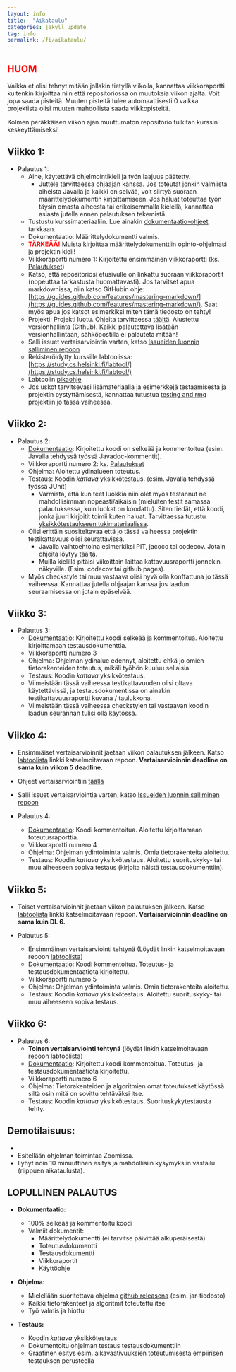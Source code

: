 ```yaml
---
layout: info
title:  "Aikataulu"
categories: jekyll update
tag: info
permalink: /fi/aikataulu/
---
```


## <span style="color:red;">HUOM</span>

Vaikka et olisi tehnyt mitään jollakin tietyllä viikolla, kannattaa viikkoraportti kuitenkin kirjoittaa niin että repositoriossa on muutoksia viikon ajalta. Voit jopa saada pisteitä. Muuten pisteitä tulee automaattisesti 0 vaikka projektista olisi muuten mahdollista saada viikkopisteitä.

Kolmen peräkkäisen viikon ajan muuttumaton repositorio tulkitan kurssin keskeyttämiseksi!

## Viikko 1:

* Palautus 1: **<script>document.write(fiString(timing["dl1"].date));</script>**
    * Aihe, käytettävä ohjelmointikieli ja työn laajuus päätetty.
        * Juttele tarvittaessa ohjaajan kanssa. Jos toteutat jonkin valmiista aiheista Javalla ja kaikki on selvää, voit siirtyä suoraan määrittelydokumentin kirjoittamiseen. Jos haluat toteuttaa työn täysin omasta aiheesta tai erikoisemmalla kielellä, kannattaa asiasta jutella ennen palautuksen tekemistä.
    * Tustustu kurssimateriaaliin. Lue ainakin [dokumentaatio-ohjeet](../dokumentaatio/) tarkkaan.
    * Dokumentaatio: Määrittelydokumentti valmis.
    * **<span style="color:red;">TÄRKEÄÄ!</span>** Muista kirjoittaa määrittelydokumenttiin opinto-ohjelmasi ja projektin kieli!
    * Viikkoraportti numero 1: Kirjoitettu ensimmäinen viikkoraportti (ks. [Palautukset](../palautukset/))
    * Katso, että repositoriosi etusivulle on linkattu suoraan viikkoraportit (nopeuttaa tarkastusta huomattavasti). Jos tarvitset apua markdownissa, niin katso GitHubin ohje: [https://guides.github.com/features/mastering-markdown/](https://guides.github.com/features/mastering-markdown/). Saat myös apua jos katsot esimerkiksi miten tämä tiedosto on tehty!
    * Projekti: Projekti luotu. Ohjeita tarvittaessa [täältä](../maven-gradle/). Alustettu versionhallinta (Github). Kaikki palautettava lisätään versionhallintaan, sähköpostilla ei palauteta mitään!
    * Salli issuet vertaisarviointia varten, katso [Issueiden luonnin salliminen repoon](../issuet/)
    * Rekisteröidytty kurssille labtoolissa: [https://study.cs.helsinki.fi/labtool/](https://study.cs.helsinki.fi/labtool/)
    * Labtoolin [pikaohje](../labtool/)
    * Jos uskot tarvitsevasi lisämateriaalia ja esimerkkejä testaamisesta ja projektin pystyttämisestä, kannattaa tutustua [testing and rmq](https://github.com/TiraLabra/Testing-and-rmq) projektiin jo tässä vaiheessa.

## Viikko 2:

* Palautus 2: **<script>document.write(fiString(timing["dl2"].date));</script>**
    * [Dokumentaatio](../dokumentaatio/): Kirjoitettu koodi on selkeää ja kommentoitua (esim. Javalla tehdyssä työssä Javadoc-kommentit).
    * Viikkoraportti numero 2: ks. [Palautukset](../palautukset/)
    * Ohjelma: Aloitettu ydinalueen toteutus.
    * Testaus: Koodin *kattava* yksikkötestaus. (esim. Javalla tehdyssä työssä JUnit)
		* Varmista, että kun teet luokkia niin olet myös testannut ne mahdollisimman nopeasti/aikaisin (mieluiten testit samassa palautuksessa, kuin luokat on koodattu). Siten tiedät, että koodi, jonka juuri kirjoitit toimii kuten haluat. Tarvittaessa tutustu [yksikkötestaukseen tukimateriaalissa](https://github.com/TiraLabra/Testing-and-rmq).
    * Olisi erittäin suositeltavaa että jo tässä vaiheessa projektin testikattavuus olisi seurattavissa.
        * Javalla vaihtoehtoina esimerkiksi PIT, jacoco tai codecov. Jotain ohjeita löytyy [täältä](../maven-gradle).
        * Muilla kielillä pitäisi viikoittain laittaa kattavuusraportti jonnekin näkyville. (Esim. codecov tai github pages).
    * Myös checkstyle tai muu vastaava olisi hyvä olla konffattuna jo tässä vaiheessa. Kannattaa jutella ohjaajan kanssa jos laadun seuraamisessa on jotain epäselvää. 

## Viikko 3:

* Palautus 3: **<script>document.write(fiString(timing["dl3"].date));</script>**
    * [Dokumentaatio](../dokumentaatio/): Kirjoitettu koodi selkeää ja kommentoitua. Aloitettu kirjoittamaan testausdokumenttia.
    * Viikkoraportti numero 3
    * Ohjelma: Ohjelman ydinalue edennyt, aloitettu ehkä jo omien tietorakenteiden toteutus, mikäli työhön kuuluu sellaisia.
    * Testaus: Koodin *kattava* yksikkötestaus.
    * Viimeistään tässä vaiheessa testikattavuuden olisi oltava käytettävissä, ja testausdokumentissa on ainakin testikattavuusraportti kuvana / taulukkona.
    * Viimeistään tässä vaiheessa checkstylen tai vastaavan koodin laadun seurannan tulisi olla käytössä.

## Viikko 4:

* Ensimmäiset vertaisarvioinnit jaetaan viikon palautuksen jälkeen. Katso [labtoolista](https://study.cs.helsinki.fi/labtool/) linkki katselmoitavaan repoon. **Vertaisarvioinnin deadline on sama kuin viikon 5 deadline.**
* Ohjeet vertaisarviointiin [täällä](../vertaisarvioinnit/)
* Salli issuet vertaisarviointia varten, katso [Issueiden luonnin salliminen repoon](../issuet/)

* Palautus 4: **<script>document.write(fiString(timing["dl4"].date));</script>**
    * [Dokumentaatio](../dokumentaatio/): Koodi kommentoitua. Aloitettu kirjoittamaan toteutusraporttia.
    * Viikkoraportti numero 4
    * Ohjelma: Ohjelman ydintoiminta valmis. Omia tietorakenteita aloitettu.
    * Testaus: Koodin *kattava* yksikkötestaus. Aloitettu suorituskyky- tai muu aiheeseen sopiva testaus (kirjoita näistä testausdokumenttiin).

## Viikko 5:

* Toiset vertaisarvioinnit jaetaan viikon palautuksen jälkeen. Katso [labtoolista](https://study.cs.helsinki.fi/labtool/) linkki katselmoitavaan repoon. **Vertaisarvioinnin deadline on sama kuin DL 6.**

* Palautus 5: **<script>document.write(fiString(timing["dl5"].date));</script>**
   * Ensimmäinen vertaisarviointi tehtynä (Löydät linkin katselmoitavaan repoon [labtoolista](https://study.cs.helsinki.fi/labtool/))
   * [Dokumentaatio](../dokumentaatio/): Koodi kommentoitua. Toteutus- ja testausdokumentaatiota kirjoitettu.
   * Viikkoraportti numero 5
   * Ohjelma: Ohjelman ydintoiminta valmis. Omia tietorakenteita aloitettu.
   * Testaus: Koodin *kattava* yksikkötestaus. Aloitettu suorituskyky- tai muu aiheeseen sopiva testaus.

## Viikko 6:

* Palautus 6: **<script>document.write(fiString(timing["dl6"].date));</script>**
   * **Toinen vertaisarviointi tehtynä** (löydät linkin katselmoitavaan repoon [labtoolista](https://study.cs.helsinki.fi/labtool/))
   * [Dokumentaatio](../dokumentaatio/): Kirjoitettu koodi kommentoitua. Toteutus- ja testausdokumentaatiota kirjoitettu.
   * Viikkoraportti numero 6
   * Ohjelma: Tietorakenteiden ja algoritmien omat toteutukset käytössä siltä osin mitä on sovittu tehtäväksi itse.
   * Testaus: Koodin *kattava* yksikkötestaus. Suorituskykytestausta tehty.

## Demotilaisuus:

<ul>
  <li id="demo" />
  <li>Esitellään ohjelman toimintaa Zoomissa.</li>
  <li>Lyhyt noin 10 minuuttinen esitys ja mahdollisiin kysymyksiin vastailu (riippuen aikataulusta).</li>
</ul>

<script>
  var elem = document.getElementById("demo");
  if (timing["demo2"]) {
    elem.innerHTML = "Paikat ja ajat:";
    var ulelem = document.createElement("ul");
    Object.keys(timing).filter(name => name.startsWith("demo")).map(name => fiEvent(timing[name])).forEach(ev => {
      var lielem = document.createElement("li");
      lielem.innerHTML = ev;
      ulelem.appendChild(lielem);
    })
    elem.appendChild(ulelem);
  } else if (timing["demo"]) {
    elem.innerHTML = "Paikka ja aika: " + fiEvent(timing["demo"]) + ".";
  } else {
    elem.innerHTML = "Aika ja paikka vahvistuvat myöhemmin.";
  }
</script>

## LOPULLINEN PALAUTUS

**<script>document.write(fiString(timing["end"].date));</script>**

* **Dokumentaatio:**
    * 100% selkeää ja kommentoitu koodi
    * Valmiit dokumentit:
        * Määrittelydokumentti (ei tarvitse päivittää alkuperäisestä)
        * Toteutusdokumentti
        * Testausdokumentti
        * Viikkoraportit
        * Käyttöohje

* **Ohjelma:**
    * Mielellään suoritettava ohjelma [github releasena](https://help.github.com/en/articles/creating-releases) (esim. jar-tiedosto)
    * Kaikki tietorakenteet ja algoritmit toteutettu itse
    * Työ valmis ja hiottu

* **Testaus:**
    * Koodin *kattava* yksikkötestaus
    * Dokumentoitu ohjelman testaus testausdokumenttiin
    * Graafinen esitys esim. aikavaativuuksien toteutumisesta empiirisen testauksen perusteella
